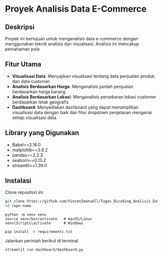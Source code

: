# Proyek Analisis Data E-Commerce

## Deskripsi
Proyek ini bertujuan untuk menganalisis data e-commerce dengan menggunakan teknik analisis dan visualisasi. Analisis ini mencakup pemahaman pola 

## Fitur Utama
- **Visualisasi Data**: Menyajikan visualisasi tentang data penjualan produk dan data customer.
- **Analisis Berdasarkan Harga**: Menganalisis jumlah penjualan berdasarkan harga barang.
- **Analisis Berdasarkan Lokasi**: Menganalisis persebaran lokasi customer berdasarkan letak geografis.
- **Dashboard**: Menyediakan dashboard yang dapat menampilkan visualisasi data dengan baik dan fitur dropdown penjelasan mengenai setiap visualisasi data.

## Library yang Digunakan
- Babel==2.16.0
- matplotlib==3.9.2
- pandas==2.2.3
- seaborn==0.13.2
- streamlit==1.39.0

## Instalasi
Clone repositori ini:
   ```bash
   git clone https://github.com/VincenImanuell/Tugas_Dicoding_Analisis_Data.git
   cd repo-name
   ```

```
python -m venv venv
source venv/bin/activate   # macOS/Linux
venv\Scripts\activate      # Windows
```

```
pip install -r requirements.txt
```

Jalankan perintah berikut di terminal
```
streamlit run dashboard/dashboard.py
```
